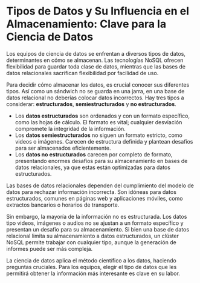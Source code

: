 # Tipos de Datos y Su Influencia en el Almacenamiento: Clave para la Ciencia de Datos

Los equipos de ciencia de datos se enfrentan a diversos tipos de datos, determinantes en cómo se almacenan. Las tecnologías NoSQL ofrecen flexibilidad para guardar toda clase de datos, mientras que las bases de datos relacionales sacrifican flexibilidad por facilidad de uso.

Para decidir cómo almacenar los datos, es crucial conocer sus diferentes tipos. Así como un sándwich no se guarda en una jarra, en una base de datos relacional no deberías colocar datos incorrectos. Hay tres tipos a considerar: **estructurados**, **semiestructurados** y **no estructurados**.

- Los **datos estructurados** son ordenados y con un formato específico, como las hojas de cálculo. El formato es vital; cualquier desviación compromete la integridad de la información.
- Los **datos semiestructurados** no siguen un formato estricto, como videos o imágenes. Carecen de estructura definida y plantean desafíos para ser almacenados eficientemente.
- Los **datos no estructurados** carecen por completo de formato, presentando enormes desafíos para su almacenamiento en bases de datos relacionales, ya que estas están optimizadas para datos estructurados.

Las bases de datos relacionales dependen del cumplimiento del modelo de datos para rechazar información incorrecta. Son idóneas para datos estructurados, comunes en páginas web y aplicaciones móviles, como extractos bancarios o horarios de transporte.

Sin embargo, la mayoría de la información no es estructurada. Los datos tipo videos, imágenes o audios no se ajustan a un formato específico y presentan un desafío para su almacenamiento. Si bien una base de datos relacional limita su almacenamiento a datos estructurados, un clúster NoSQL permite trabajar con cualquier tipo, aunque la generación de informes puede ser más compleja.

La ciencia de datos aplica el método científico a los datos, haciendo preguntas cruciales. Para los equipos, elegir el tipo de datos que les permitirá obtener la información más interesante es clave en su labor.
